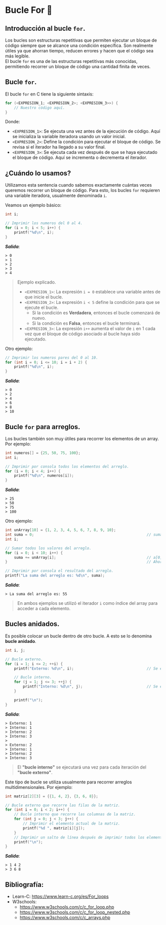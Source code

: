 # Bucle For 💫
## Introducción al bucle `for`.
Los bucles son estructuras repetitivas que permiten ejecutar un bloque de código siempre que se alcance una condición específica. Son realmente útiles ya que ahorran tiempo, reducen errores y hacen que el código sea más legible.<br>
El bucle `for` es una de las estructuras repetitivas más conocidas, permitiendo recorrer un bloque de código una cantidad finita de veces.

## Bucle `for`.
El bucle `for` en C tiene la siguiente sintaxis:
```c
for (<EXPRESION_1; <EXPRESION_2>; <EXPRESION_3>>) {
    // Nuestro código aquí.
}
```

Donde:
- `<EXPRESION_1>`: Se ejecuta una vez antes de la ejecución de código. Aquí se inicializa la variable iteradora usando un valor inicial.
- `<EXPRESION_2>`: Define la condición para ejecutar el bloque de código. Se revisa si el iterador ha llegado a su valor final.
- `<EXPRESION_3>`: Se ejecuta cada vez después de que se haya ejecutado el bloque de código. Aquí se incrementa o decrementa el iterador.

## **¿Cuándo lo usamos?**
Utilizamos esta sentencia cuando sabemos exactamente cuántas veces queremos recorrer un bloque de código. Para esto, los bucles `for` requieren una variable iteradora, usualmente denominada `i`.

Veamos un ejemplo básico:
```c
int i;

// Imprimir los numeros del 0 al 4.
for (i = 0; i < 5; i++) {
    printf("%d\n", i);
}
```
***Salida***:
```
> 0
> 1
> 2
> 3
> 4
```
> Ejemplo explicado.
> - `<EXPRESION_1>`: La expresión `i = 0` establece una variable antes de que inicie el bucle.
> - `<EXPRESION_2>`: La expresión `i < 5` define la condición para que se ejecute el bucle.
>   - Si la condición es **Verdadera**, entonces el bucle comenzará de nuevo.
>   - Si la condición es **Falsa**, entonces el bucle terminará.
> - `<EXPRESION_3>`: La expresión `i++` aumenta el valor de `i` en 1 cada vez que el bloque de código asociado al bucle haya sido ejecutado.

Otro ejemplo:
```c
// Imprimir los numeros pares del 0 al 10.
for (int i = 0; i <= 10; i = i + 2) {
    printf("%d\n", i);
}
```
***Salida***:
```
> 0
> 2
> 4
> 6
> 8
> 10
```

## Bucle `for` para arreglos.
Los bucles también son muy útiles para recorrer los elementos de un array. Por ejemplo:
```c
int numeros[] = {25, 50, 75, 100};
int i;

// Imprimir por consola todos los elementos del arreglo.
for (i = 0; i < 4; i++) {
    printf("%d\n", numeros[i]);
}
```
***Salida***:
```
> 25
> 50
> 75
> 100
```

Otro ejemplo:
```c
int unArray[10] = {1, 2, 3, 4, 5, 6, 7, 8, 9, 10};
int suma = 0;                                                   // suma es: 0.
int i;

// Sumar todos los valores del arreglo.
for (i = 0; i < 10; i++) {
    suma += unArray[i];                                         // a[0] + a[1] + ... + a[9]
}                                                               // Ahora suma es: 55.

// Imprimir por consola el resultado del arreglo. 
printf("La suma del arreglo es: %d\n", suma);
```
***Salida***:
```
> La suma del arreglo es: 55
```
> En ambos ejemplos se utilizó el iterador `i` como índice del array para acceder a cada elemento.

## Bucles anidados.
Es posible colocar un bucle dentro de otro bucle. A esto se lo denomina **bucle anidado**.
```c
int i, j;

// Bucle externo.
for (i = 1; i <= 2; ++i) {
    printf("Externo: %d\n", i);                                 // Se ejecuta 2 veces.

    // Bucle interno.
    for (j = 1; j <= 3; ++j) {
        printf("Interno: %d\n", j);                             // Se ejecuta 6 veces (2 * 3)
    }

    printf("\n");
}
```
***Salida***:
```
> Externo: 1
> Interno: 1
> Interno: 2
> Interno: 3
> 
> Externo: 2
> Interno: 1
> Interno: 2
> Interno: 3
```
> El **"bucle interno"** se ejecutará una vez para cada iteración del **"bucle externo"**.

Este tipo de bucle se utiliza usualmente para recorrer arreglos multidimensionales. Por ejemplo:
```c
int matriz[2][3] = {{1, 4, 2}, {3, 6, 8}};

// Bucle externo que recorre las filas de la matriz.
for (int i = 0; i < 2; i++) {
    // Bucle interno que recorre las columnas de la matriz.
    for (int j = 0; j < 3; j++) {
        // Imprimir el elemento actual de la matriz.
    	printf("%d ", matriz[i][j]);
    }
    // Imprimir un salto de línea después de imprimir todos los elementos de una fila.
    printf("\n");
}
```
***Salida***:
```
> 1 4 2
> 3 6 8
```

## Bibliografía:
- Learn-C: https://www.learn-c.org/es/For_loops
- W3schools:
  - https://www.w3schools.com/c/c_for_loop.php
  - https://www.w3schools.com/c/c_for_loop_nested.php
  - https://www.w3schools.com/c/c_arrays.php